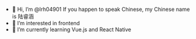 - 👋 Hi, I’m @lrh04901 If you happen to speak Chinese, my Chinese name is 陆睿涵
- 👀 I’m interested in frontend
- 🌱 I’m currently learning Vue.js and React Native
<!---
lrh04901/lrh04901 is a ✨ special ✨ repository because its `README.md` (this file) appears on your GitHub profile.
You can click the Preview link to take a look at your changes.
--->
